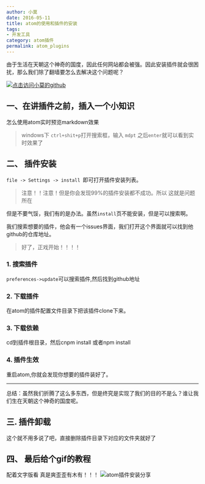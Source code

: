 ```yaml
---
author: 小莫
date: 2016-05-11
title: atom的使用和插件的安装
tags:
- 开发工具
category: atom插件
permalink: atom_plugins
---
```

由于生活在天朝这个神奇的国度，因此任何网站都会被强。因此安装插件就会很困扰，那么我们除了翻墙要怎么去解决这个问题呢？
<!--more-->
[![点击访问小莫的github](http://static.xiaomo.info/images/atom.png)](https://github.com/qq83387856)
## 一、在讲插件之前，插入一个小知识

怎么使用atom实时预览markdown效果
>windows下 `ctrl+shit+p`打开搜索框，输入 `mdpt` 之后`enter`就可以看到实时效果了

## 二、 插件安装

`file -> Settings -> install `即可打开插件安装列表。
> 注意！！注意！但是你会发现99%的插件安装都不成功。所以 这就是问题所在

但是不要气馁，我们有的是办法。虽然`install`页不能安装，但是可以搜索啊。

我们搜索想要的插件，他会有一个issues界面，我们打开这个界面就可以找到他github的仓库地址。
>好了，正戏开始！！！！

### 1. 搜索插件
`preferences->update`可以搜索插件,然后找到github地址
### 2. 下载插件
在atom的插件配置文件目录下把该插件clone下来。
### 3. 下载依赖
cd到插件根目录，然后cnpm install 或者npm install
### 4. 插件生效
重启atom,你就会发现你想要的插件装好了。

******
总结：虽然我们折腾了这么多东西，但是终究是实现了我们的目的不是么？谁让我们生在天朝这个神奇的国度呢。

## 三. 插件卸载

这个就不用多说了吧，直接删除插件目录下对应的文件夹就好了

## 四、 最后给个gif的教程
配着文字版看 真是爽歪歪有木有！！！
![atom插件安装分享](http://static.xiaomo.info/images/atomPlugins.gif)
